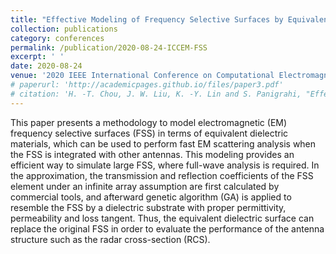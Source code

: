 ```yaml
---
title: "Effective Modeling of Frequency Selective Surfaces by Equivalent Dielectric Substrates Using Genetic Algorithm for Electromagnetic Scattering Analysis"
collection: publications
category: conferences
permalink: /publication/2020-08-24-ICCEM-FSS
excerpt: ' '
date: 2020-08-24
venue: '2020 IEEE International Conference on Computational Electromagnetics (ICCEM)'
# paperurl: 'http://academicpages.github.io/files/paper3.pdf'
# citation: 'H. -T. Chou, J. W. Liu, K. -Y. Lin and S. Panigrahi, "Effective Modeling of Frequency Selective Surfaces by Equivalent Dielectric Substrates Using Genetic Algorithm for Electromagnetic Scattering Analysis," 2020 IEEE International Conference on Computational Electromagnetics (ICCEM), Singapore, 2020, pp. 103-104, doi: 10.1109/ICCEM47450.2020.9219428.'
---
```


This paper presents a methodology to model electromagnetic (EM) frequency selective surfaces (FSS) in terms of equivalent dielectric materials, which can be used to perform fast EM scattering analysis when the FSS is integrated with other antennas. This modeling provides an efficient way to simulate large FSS, where full-wave analysis is required. In the approximation, the transmission and reflection coefficients of the FSS element under an infinite array assumption are first calculated by commercial tools, and afterward genetic algorithm (GA) is applied to resemble the FSS by a dielectric substrate with proper permittivity, permeability and loss tangent. Thus, the equivalent dielectric surface can replace the original FSS in order to evaluate the performance of the antenna structure such as the radar cross-section (RCS).